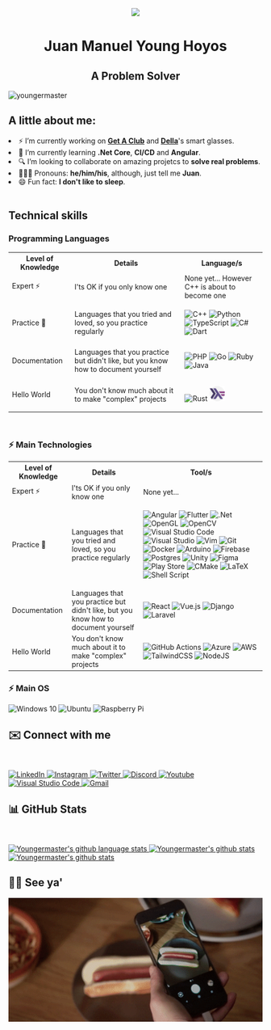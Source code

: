<p align="center">
  <img width="250px" src="images/circle-cropped-profile.png" />
<h1 align="center">Juan Manuel Young Hoyos</h1>
<h2 align="center">A Problem Solver</h2>
<img
    src="https://komarev.com/ghpvc/?username=youngermaster&label=Profile views&color=blue&style=plastic"
    alt="youngermaster" /> 

<h2 >A little about me:</h2>

<li>⚡ I’m currently working on <strong><a href="https://getaclub.io">Get A Club</a></strong> and
 <strong> <a href="https://dellasmartglasses.web.app"> Della</a></strong>'s smart glasses.
  </li>
  <li>📙 I’m currently learning <strong>.Net Core</strong>, <strong>CI/CD</strong> and
    <strong>Angular</strong>.
  </li>
  <li>🔍 I’m looking to collaborate on amazing projetcs to <strong>solve real problems</strong>.</li>
  <li>👱🏼‍♂️ Pronouns: <strong>he/him/his</strong>, although, just tell me <strong>Juan</strong>.</li>
  <li>😄 Fun fact: <strong>I don't like to sleep</strong>.</li>

<br>
<h2>Technical skills</h2>

<h3>Programming Languages</h3>

<table style="width:100%">
  <tr>
    <th>Level of Knowledge</th>
    <th>Details</th>
    <th>Language/s</th>
  </tr>
  <tr>
    <td>Expert ⚡</td>
    <td>I'ts OK if you only know one</td>
    <td>
      None yet... However C++ is about to become one
    </td>
  </tr>
  <tr>
    <td>Practice 🧠</td>
    <td>Languages that you tried and loved, so you practice regularly</td>
    <td>
      <p>
      <img alt="C++" src="https://img.shields.io/badge/c++%20-%2300599C.svg?&style=for-the-badge&logo=c%2B%2B&ogoColor=white"/>
      <img alt="Python" src="https://img.shields.io/badge/python%20-%2314354C.svg?&style=for-the-badge&logo=python&logoColor=white"/>
      <img alt="TypeScript" src="https://img.shields.io/badge/typescript%20-%23007ACC.svg?&style=for-the-badge&logo=typescript&logoColor=white"/>
      <img alt="C#" src="https://img.shields.io/badge/c%23%20-%23239120.svg?&style=for-the-badge&logo=c-sharp&logoColor=white"/>
      <img alt="Dart" src="https://img.shields.io/badge/dart-%230175C2.svg?&style=for-the-badge&logo=dart&logoColor=white"/>
      </p>
    </td>
  </tr>
  <tr>
    <td>Documentation</td>
    <td>Languages that you practice but didn't like, but you know how to document yourself</td>
    <td>
      <p>
      <img alt="PHP" src="https://img.shields.io/badge/php-%23777BB4.svg?&style=for-the-badge&logo=php&logoColor=white"/>
        <img alt="Go" src="https://img.shields.io/badge/go-%2300ADD8.svg?&style=for-the-badge&logo=go&logoColor=white"/>
        <img alt="Ruby" src="https://img.shields.io/badge/ruby-%23CC342D.svg?&style=for-the-badge&logo=ruby&logoColor=white"/>
        <img alt="Java" src="https://img.shields.io/badge/java-%23ED8B00.svg?&style=for-the-badge&logo=java&logoColor=white"/>
        <p>
    </td>
  </tr>
  <tr>
    <td>Hello World</td>
    <td>You don't know much about it to make "complex" projects</td>
    <td>
      <p>
        <img alt="Rust" src="https://img.shields.io/badge/rust-%23000000.svg?&style=for-the-badge&logo=rust&logoColor=white"/>
        <a href="https://github.com/Youngermaster?tab=repositories&q=&type=&language=haskell">
          <img alt="haskell" width="30px" alt="haskell" src="images/haskell.png" />
        </a>
      </p>
    </td>
  </tr>
</table>

<br>

<h3>⚡ Main Technologies</h3>

<table style="width:100%">
  <tr>
    <th>Level of Knowledge</th>
    <th>Details</th>
    <th>Tool/s</th>
  </tr>
  <tr>
    <td>Expert ⚡</td>
    <td>I'ts OK if you only know one</td>
    <td>
      None yet...
    </td>
  </tr>
  <tr>
    <td>Practice 🧠</td>
    <td>Languages that you tried and loved, so you practice regularly</td>
    <td>
      <p>
      <img alt="Angular" src="https://img.shields.io/badge/angular%20-%23DD0031.svg?&style=for-the-badge&logo=angular&logoColor=white"/>
      <img alt="Flutter" src="https://img.shields.io/badge/Flutter%20-%2302569B.svg?&style=for-the-badge&logo=Flutter&logoColor=white" />
      <img alt=".Net" src="https://img.shields.io/badge/.NET-5C2D91?style=for-the-badge&logo=.net&logoColor=white"/>
      <img alt="OpenGL" src="https://img.shields.io/badge/OpenGL%20-%23FFFFFF.svg?&style=for-the-badge&logo=opengl"/>
      <img alt="OpenCV" src="https://img.shields.io/badge/opencv%20-%23white.svg?&style=for-the-badge&logo=opencv&logoColor=white"/>
      <img alt="Visual Studio Code" src="https://img.shields.io/badge/Visual%20Studio%20Code-0078d7.svg?&style=for-the-badge&logo=visual-studio-code&logoColor=white"/>
      <img alt="Visual Studio" src="https://img.shields.io/badge/Visual%20Studio-5C2D91.svg?&style=for-the-badge&logo=visual-studio&logoColor=white"/>
      <img alt="Vim" src="https://img.shields.io/badge/VIM%20-%2311AB00.svg?&style=for-the-badge&logo=vim&logoColor=white"/>
      <img alt="Git" src="https://img.shields.io/badge/git%20-%23F05033.svg?&style=for-the-badge&logo=git&logoColor=white"/>
      <img alt="Docker" src="https://img.shields.io/badge/docker%20-%230db7ed.svg?&style=for-the-badge&logo=docker&logoColor=white"/>
      <img alt="Arduino" src="https://img.shields.io/badge/-Arduino-00979D?style=for-the-badge&logo=Arduino&logoColor=white"/>
      <img alt="Firebase" src="https://img.shields.io/badge/firebase%20-%23039BE5.svg?&style=for-the-badge&logo=firebase"/>
      <img alt="Postgres" src ="https://img.shields.io/badge/postgres-%23316192.svg?&style=for-the-badge&logo=postgresql&logoColor=white"/>
      <img alt="Unity" src="https://img.shields.io/badge/unity%20-%23000000.svg?&style=for-the-badge&logo=unity&logoColor=white"/>
      <img alt="Figma" src="https://img.shields.io/badge/figma%20-%23F24E1E.svg?&style=for-the-badge&logo=figma&logoColor=white"/>
      <img alt="Play Store" src="https://img.shields.io/badge/Google_Play-414141?style=for-the-badge&logo=google-play&logoColor=white" />
      <img alt="CMake" src="https://img.shields.io/badge/CMake%20-%23008FBA.svg?&style=for-the-badge&logo=cmake&logoColor=white"/>
      <img alt="LaTeX" src="https://img.shields.io/badge/latex%20-%23008080.svg?&style=for-the-badge&logo=latex&logoColor=white"/>
      	<img alt="Shell Script" src="https://img.shields.io/badge/shell_script%20-%23121011.svg?&style=for-the-badge&logo=gnu-bash&logoColor=white"/>
      </p>
    </td>
  </tr>
  <tr>
    <td>Documentation</td>
    <td>Languages that you practice but didn't like, but you know how to document yourself</td>
    <td>
      <p>
        <img alt="React" src="https://img.shields.io/badge/react%20-%2320232a.svg?&style=for-the-badge&logo=react&logoColor=%2361DAFB"/>
        <img alt="Vue.js" src="https://img.shields.io/badge/vuejs%20-%2335495e.svg?&style=for-the-badge&logo=vue.js&logoColor=%234FC08D"/>
        <img alt="Django" src="https://img.shields.io/badge/django%20-%23092E20.svg?&style=for-the-badge&logo=django&logoColor=white"/>
        <img alt="Laravel" src="https://img.shields.io/badge/laravel%20-%23FF2D20.svg?&style=for-the-badge&logo=laravel&logoColor=white"/> 
      <p>
    </td>
  </tr>
  <tr>
    <td>Hello World</td>
    <td>You don't know much about it to make "complex" projects</td>
    <td>
      <p>
        <img alt="GitHub Actions" src="https://img.shields.io/badge/github%20actions%20-%232671E5.svg?&style=for-the-badge&logo=github%20actions&logoColor=white"/>
        <img alt="Azure" src="https://img.shields.io/badge/azure%20-%230072C6.svg?&style=for-the-badge&logo=azure-devops&logoColor=white"/>
        <img alt="AWS" src="https://img.shields.io/badge/AWS%20-%23FF9900.svg?&style=for-the-badge&logo=amazon-aws&logoColor=white"/>
        <img alt="TailwindCSS" src="https://img.shields.io/badge/tailwindcss%20-%2338B2AC.svg?&style=for-the-badge&logo=tailwind-css&logoColor=white"/>
        <img alt="NodeJS" src="https://img.shields.io/badge/node.js%20-%2343853D.svg?&style=for-the-badge&logo=node.js&logoColor=white"/>
        </a>
      </p>
    </td>
  </tr>
</table>


<h3>⚡ Main OS</h3>
<p>
  <img alt="Windows 10" src="https://img.shields.io/badge/Windows-0078D6?style=for-the-badge&logo=windows&logoColor=white" />
  	<img alt="Ubuntu" src="https://img.shields.io/badge/Ubuntu-E95420?style=for-the-badge&logo=ubuntu&logoColor=white" />
    <img alt="Raspberry Pi" src="https://img.shields.io/badge/-Raspberry%20Pi-C51A4A?style=for-the-badge&logo=Raspberry-Pi"/>
</p>

<h2>✉️️ Connect with me</h2>
<br />
<p>
<a href="https://www.linkedin.com/in/juan-manuel-young-hoyos/">
  <img alt="LinkedIn" src="https://img.shields.io/badge/linkedin%20-%230077B5.svg?&style=for-the-badge&logo=linkedin&logoColor=white"/>
  </a>
  <a href="https://www.instagram.com/jmyounghoyos/">
    <img alt="Instagram" src="https://img.shields.io/badge/jmyounghoyos%20-%23E4405F.svg?&style=for-the-badge&logo=Instagram&logoColor=white"/>
  </a>
  <a href="https://twitter.com/jmyounghoyos">
    <img alt="Twitter" src="https://img.shields.io/badge/jmyounghoyos%20-%231DA1F2.svg?&style=for-the-badge&logo=Twitter&logoColor=white"/>
  </a>
  <a href="https://discord.bio/p/youngermaster">
    <img alt="Discord" src="https://img.shields.io/badge/Youngermaster%20-%237289DA.svg?&style=for-the-badge&logo=discord&logoColor=white"/>
  </a>
  <a href="https://www.youtube.com/channel/UCyuYHymUH4Adj2YytTdtD4g/videos">
    <img alt="Youtube" src="https://img.shields.io/badge/JuanManuelYoungHoyos%20-%23FF0000.svg?&style=for-the-badge&logo=YouTube&logoColor=white"/>
  </a>
  <a href="https://gist.github.com/Youngermaster/d062cf824d5007105aa2ea32d6e988e2">
    <img alt="Visual Studio Code" src="https://img.shields.io/badge/Visual%20Studio%20Code-0078d7.svg?&style=for-the-badge&logo=visual-studio-code&logoColor=white"/>
  </a> <a href="mailto:juanmanuel12.13jmyh81@gmail.com">
    <img alt="Gmail" src="https://img.shields.io/badge/Gmail-D14836?style=for-the-badge&logo=gmail&logoColor=white" />
  </a>
</p>

<h2>📊 GitHub Stats</h2>
<br>
<p>
  <a href="https://github.com/youngermaster">
    <img alt="Youngermaster's github language stats "
      src="https://github-readme-stats.vercel.app/api/top-langs/?username=youngermaster&langs_count=10&layout=compact" />
  </a>
  <a href="https://github.com/youngermaster">
    <img
      src="https://github-readme-stats.anuraghazra1.vercel.app/api?username=youngermaster&show_icons=true&line_height=27"
      alt="Youngermaster's github stats" />
  </a>
  <br>
  <a href="https://github.com/youngermaster">
    <img src="https://github-readme-streak-stats.herokuapp.com/?user=youngermaster"
      alt="Youngermaster's github stats" />
  </a>
  <br>
</p>
<h2>👋🏻 See ya'</h2>

<p>
  <a href="/">
    <img alt="NotHotDog" alt="raspberry" src="images/NotHotDog.gif" />
  </a>
</p>
